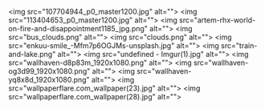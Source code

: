 <img src="107704944_p0_master1200.jpg" alt=""\>
<img src="113404653_p0_master1200.jpg" alt=""\>
<img src="artem-rhx-world-on-fire-and-disappointment1185_jpg.png" alt=""\>
<img src="bus_clouds.png" alt=""\>
<img src="clouds.png" alt=""\>
<img src="enkuu-smile_-Mfm7p6OGJMs-unsplash.jpg" alt=""\>
<img src="train-and-lake.png" alt=""\>
<img src="undefined - Imgur(1).jpg" alt=""\>
<img src="wallhaven-d8p83m_1920x1080.png" alt=""\>
<img src="wallhaven-og3d99_1920x1080.png" alt=""\>
<img src="wallhaven-yq8x8d_1920x1080.png" alt=""\>
<img src="wallpaperflare.com_wallpaper(23).jpg" alt=""\>
<img src="wallpaperflare.com_wallpaper(28).jpg" alt=""\>
<img src="107704944_p0_master1200.jpg" alt=""/>
<img src="113404653_p0_master1200.jpg" alt=""/>
<img src="artem-rhx-world-on-fire-and-disappointment1185_jpg.png" alt=""/>
<img src="bus_clouds.png" alt=""/>
<img src="clouds.png" alt=""/>
<img src="enkuu-smile_-Mfm7p6OGJMs-unsplash.jpg" alt=""/>
<img src="README.md" alt=""/>
<img src="train-and-lake.png" alt=""/>
<img src="undefined - Imgur(1).jpg" alt=""/>
<img src="wallhaven-d8p83m_1920x1080.png" alt=""/>
<img src="wallhaven-og3d99_1920x1080.png" alt=""/>
<img src="wallhaven-yq8x8d_1920x1080.png" alt=""/>
<img src="wallpaperflare.com_wallpaper(23).jpg" alt=""/>
<img src="wallpaperflare.com_wallpaper(28).jpg" alt=""/>
